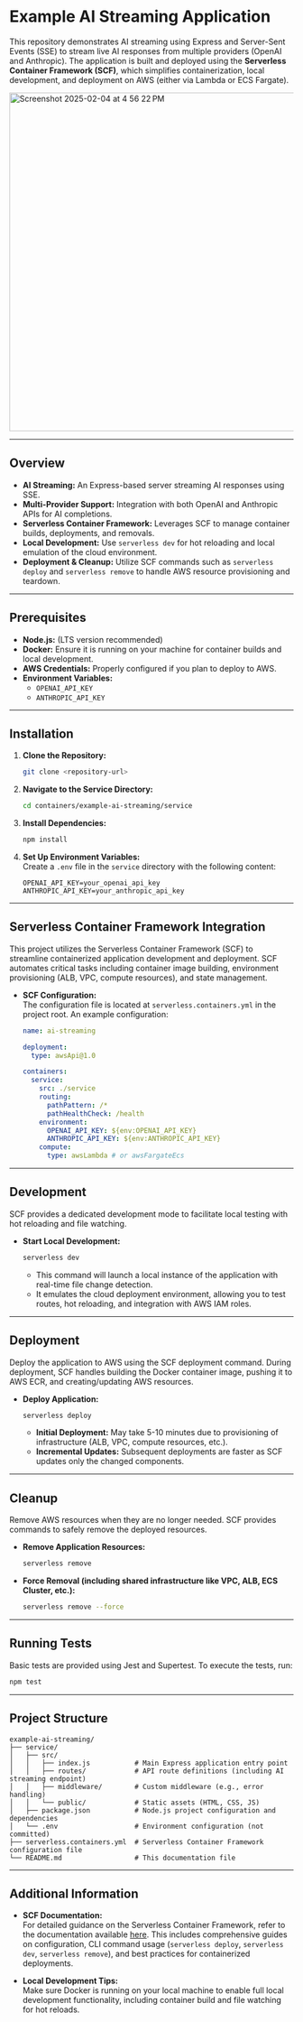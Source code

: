 # Example AI Streaming Application

This repository demonstrates AI streaming using Express and Server-Sent Events (SSE) to stream live AI responses from multiple providers (OpenAI and Anthropic). The application is built and deployed using the **Serverless Container Framework (SCF)**, which simplifies containerization, local development, and deployment on AWS (either via Lambda or ECS Fargate).

<img width="600" alt="Screenshot 2025-02-04 at 4 56 22 PM" src="https://github.com/user-attachments/assets/4b764c68-c35e-4c46-bf14-bcfc0b6fe49a" />

---

## Overview

- **AI Streaming:** An Express-based server streaming AI responses using SSE.
- **Multi-Provider Support:** Integration with both OpenAI and Anthropic APIs for AI completions.
- **Serverless Container Framework:** Leverages SCF to manage container builds, deployments, and removals.
- **Local Development:** Use `serverless dev` for hot reloading and local emulation of the cloud environment.
- **Deployment & Cleanup:** Utilize SCF commands such as `serverless deploy` and `serverless remove` to handle AWS resource provisioning and teardown.

---

## Prerequisites

- **Node.js:** (LTS version recommended)
- **Docker:** Ensure it is running on your machine for container builds and local development.
- **AWS Credentials:** Properly configured if you plan to deploy to AWS.
- **Environment Variables:**  
  - `OPENAI_API_KEY`  
  - `ANTHROPIC_API_KEY`

---

## Installation

1. **Clone the Repository:**
   ```bash
   git clone <repository-url>
   ```

2. **Navigate to the Service Directory:**
   ```bash
   cd containers/example-ai-streaming/service
   ```

3. **Install Dependencies:**
   ```bash
   npm install
   ```

4. **Set Up Environment Variables:**  
   Create a `.env` file in the `service` directory with the following content:
   ```env
   OPENAI_API_KEY=your_openai_api_key
   ANTHROPIC_API_KEY=your_anthropic_api_key
   ```

---

## Serverless Container Framework Integration

This project utilizes the Serverless Container Framework (SCF) to streamline containerized application development and deployment. SCF automates critical tasks including container image building, environment provisioning (ALB, VPC, compute resources), and state management.

- **SCF Configuration:**  
  The configuration file is located at `serverless.containers.yml` in the project root. An example configuration:

  ```yaml
  name: ai-streaming

  deployment:
    type: awsApi@1.0

  containers:
    service:
      src: ./service
      routing:
        pathPattern: /*
        pathHealthCheck: /health
      environment:
        OPENAI_API_KEY: ${env:OPENAI_API_KEY}
        ANTHROPIC_API_KEY: ${env:ANTHROPIC_API_KEY}
      compute:
        type: awsLambda # or awsFargateEcs
  ```

---

## Development

SCF provides a dedicated development mode to facilitate local testing with hot reloading and file watching.

- **Start Local Development:**
  ```bash
  serverless dev
  ```
  - This command will launch a local instance of the application with real-time file change detection.
  - It emulates the cloud deployment environment, allowing you to test routes, hot reloading, and integration with AWS IAM roles.

---

## Deployment

Deploy the application to AWS using the SCF deployment command. During deployment, SCF handles building the Docker container image, pushing it to AWS ECR, and creating/updating AWS resources.

- **Deploy Application:**
  ```bash
  serverless deploy
  ```
  - **Initial Deployment:** May take 5-10 minutes due to provisioning of infrastructure (ALB, VPC, compute resources, etc.).
  - **Incremental Updates:** Subsequent deployments are faster as SCF updates only the changed components.

---

## Cleanup

Remove AWS resources when they are no longer needed. SCF provides commands to safely remove the deployed resources.

- **Remove Application Resources:**
  ```bash
  serverless remove
  ```
- **Force Removal (including shared infrastructure like VPC, ALB, ECS Cluster, etc.):**
  ```bash
  serverless remove --force
  ```

---

## Running Tests

Basic tests are provided using Jest and Supertest. To execute the tests, run:

```bash
npm test
```

---

## Project Structure

```
example-ai-streaming/
├── service/
│   ├── src/
│   │   ├── index.js           # Main Express application entry point
│   │   ├── routes/            # API route definitions (including AI streaming endpoint)
│   │   ├── middleware/        # Custom middleware (e.g., error handling)
│   │   └── public/            # Static assets (HTML, CSS, JS)
│   ├── package.json           # Node.js project configuration and dependencies
│   └── .env                   # Environment configuration (not committed)
├── serverless.containers.yml  # Serverless Container Framework configuration file
└── README.md                  # This documentation file
```

---

## Additional Information

- **SCF Documentation:**  
  For detailed guidance on the Serverless Container Framework, refer to the documentation available [here](https://serverless.com/containers/docs). This includes comprehensive guides on configuration, CLI command usage (`serverless deploy`, `serverless dev`, `serverless remove`), and best practices for containerized deployments.

- **Local Development Tips:**  
  Make sure Docker is running on your local machine to enable full local development functionality, including container build and file watching for hot reloads.
